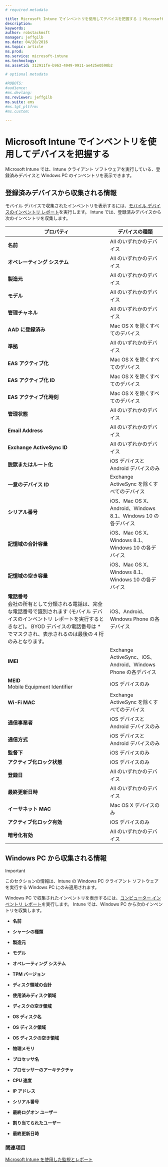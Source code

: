 ```yaml
---
# required metadata

title: Microsoft Intune でインベントリを使用してデバイスを把握する | Microsoft Intune
description:
keywords:
author: robstackmsft
manager: jeffgilb
ms.date: 04/28/2016
ms.topic: article
ms.prod:
ms.service: microsoft-intune
ms.technology:
ms.assetid: 312911fe-b963-4949-9911-ae425e0590b2

# optional metadata

#ROBOTS:
#audience:
#ms.devlang:
ms.reviewer: jeffgilb
ms.suite: ems
#ms.tgt_pltfrm:
#ms.custom:

---
```


# Microsoft Intune でインベントリを使用してデバイスを把握する
Microsoft Intune では、Intune クライアント ソフトウェアを実行している、登録済みデバイスと Windows PC のインベントリを表示できます。

## 登録済みデバイスから収集される情報
モバイル デバイスで収集されたインベントリを表示するには、[モバイル デバイスのインベントリ レポート](understand-microsoft-intune-operations-by-using-reports.md)を実行します。 Intune では、登録済みデバイスから次のインベントリを収集します。

|プロパティ|デバイスの種類|
|------------|-----------------------|
|**名前**|All のいずれかのデバイス|
|**オペレーティング システム**|All のいずれかのデバイス|
|**製造元**|All のいずれかのデバイス|
|**モデル**|All のいずれかのデバイス|
|**管理チャネル**|All のいずれかのデバイス|
|**AAD に登録済み**|Mac OS X を除くすべてのデバイス|
|**準拠**|All のいずれかのデバイス|
|**EAS アクティブ化**|Mac OS X を除くすべてのデバイス|
|**EAS アクティブ化 ID**|Mac OS X を除くすべてのデバイス|
|**EAS アクティブ化時刻**|Mac OS X を除くすべてのデバイス|
|**管理状態**|All のいずれかのデバイス|
|**Email Address**|All のいずれかのデバイス|
|**Exchange ActiveSync ID**|All のいずれかのデバイス|
|**脱獄またはルート化**|iOS デバイスと Android デバイスのみ|
|**一意のデバイス ID**|Exchange ActiveSync を除くすべてのデバイス|
|**シリアル番号**|iOS、Mac OS X、Android、Windows 8.1、Windows 10 の各デバイス|
|**記憶域の合計容量**|iOS、Mac OS X、Windows 8.1、Windows 10 の各デバイス|
|**記憶域の空き容量**|iOS、Mac OS X、Windows 8.1、Windows 10 の各デバイス|
|**電話番号**<br>会社の所有として分類される電話は、完全な電話番号で識別されます (モバイル デバイスのインベントリ レポートを実行するときなど)。 BYOD デバイスの電話番号は &#42; でマスクされ、表示されるのは最後の 4 桁のみとなります。|iOS、Android、Windows Phone の各デバイス|
|**IMEI**|Exchange ActiveSync、iOS、Android、Windows Phone の各デバイス|
|**MEID**<br>Mobile Equipment Identifier|iOS デバイスのみ|
|**Wi-Fi MAC**|Exchange ActiveSync を除くすべてのデバイス|
|**通信事業者**|iOS デバイスと Android デバイスのみ|
|**通信方式**|iOS デバイスと Android デバイスのみ|
|**監督下**|iOS デバイスのみ|
|**アクティブ化ロック状態**|iOS デバイスのみ|
|**登録日**|All のいずれかのデバイス|
|**最終更新日時**|All のいずれかのデバイス|
|**イーサネット MAC**|Mac OS X デバイスのみ|
|**アクティブ化ロック有効**|iOS デバイスのみ|
|**暗号化有効**|All のいずれかのデバイス|

## Windows PC から収集される情報
> [!IMPORTANT]
> このセクションの情報は、Intune の Windows PC クライアント ソフトウェアを実行する Windows PC にのみ適用されます。

Windows PC で収集されたインベントリを表示するには、[コンピューター インベントリ レポート](understand-microsoft-intune-operations-by-using-reports.md)を実行します。 Intune では、Windows PC から次のインベントリを収集します。

-   **名前**

-   **シャーシの種類**

-   **製造元**

-   **モデル**

-   **オペレーティング システム**

-   **TPM バージョン**

-   **ディスク領域の合計**

-   **使用済みディスク領域**

-   **ディスクの空き領域**

-   **OS ディスク名**

-   **OS ディスク領域**

-   **OS ディスクの空き領域**

-   **物理メモリ**

-   **プロセッサ名**

-   **プロセッサーのアーキテクチャ**

-   **CPU 速度**

-   **IP アドレス**

-   **シリアル番号**

-   **最終ログオン ユーザー**

-   **割り当てられたユーザー**

-   **最終更新日時**

### 関連項目
[Microsoft Intune を使用した監視とレポート](monitoring-and-reports-with-microsoft-intune.md)



<!--HONumber=May16_HO1-->


